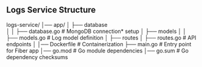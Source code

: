 ## Logs Service Structure

logs-service/
│── app/
│   ├── database         
│   │   ├── database.go        # MongoDB connection* setup
│   ├── models
│   │   ├── models.go          # Log model definition
│   ├── routes
│       ├── routes.go          # API endpoints
│
│── Dockerfile             # Containerization
├── main.go                # Entry point for Fiber app
│── go.mod                 # Go module dependencies
│── go.sum                 # Go dependency checksums
